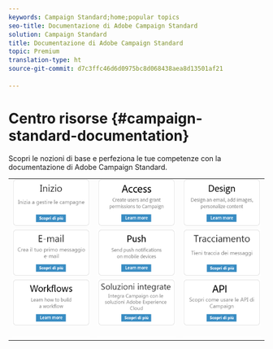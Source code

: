 ```yaml
---
keywords: Campaign Standard;home;popular topics
seo-title: Documentazione di Adobe Campaign Standard
solution: Campaign Standard
title: Documentazione di Adobe Campaign Standard
topic: Premium
translation-type: ht
source-git-commit: d7c3ffc46d6d0975bc8d068438aea8d13501af21

---
```



# Centro risorse {#campaign-standard-documentation}

Scopri le nozioni di base e perfeziona le tue competenze con la documentazione di Adobe Campaign Standard.

|  |  |  |
|:---:|:---:|:---:|
| [![immagine](/help/assets/start-400.png)](/help/start/using/campaign-orchestration.md) | [![immagine](/help/assets/access-400.png)](/help/administration/using/about-access-management.md) | [![immagine](/help/assets/design-400.png)](/help/designing/using/about-email-content-design.md) |
| [![immagine](/help/assets/email-400.png)](/help/channels/using/creating-an-email.md) | [![immagine](/help/assets/push-400.png)](/help/channels/using/about-push-notifications.md) | [![immagine](/help/assets/track-400.png)](/help/sending/using/tracking-messages.md) |
| [![immagine](/help/assets/workflows-400.png)](/help/automating/using/building-a-workflow.md) | [![immagine](/help/assets/multi-400.png)](/help/integrating/using/about-campaign-integrations.md) | [![immagine](/help/assets/api-400.png)](https://docs.campaign.adobe.com/doc/standard/en/api/ACS_API.html) |
| [![immagine](/help/assets/empty123456791.png)](https://docs.adobe.com/content/help/it-IT/campaign-standard/using/campaign-standard-home.html) | [![immagine](/help/assets/empty123456791.png)](https://docs.adobe.com/content/help/it-IT/campaign-standard/using/campaign-standard-home.html) | [![immagine](/help/assets/empty123456791.png)](https://docs.adobe.com/content/help/it-IT/campaign-standard/using/campaign-standard-home.html) |
